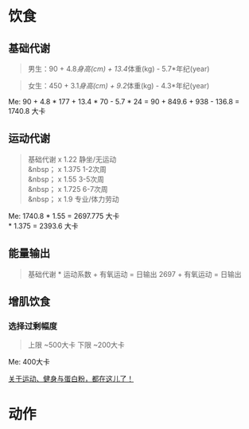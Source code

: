 # 饮食
###
## 基础代谢
> 男生：90 + 4.8*身高(cm) + 13.4*体重(kg) - 5.7*年纪(year)<br>

> 女生：450 + 3.1*身高(cm) + 9.2*体重(kg) - 4.3*年纪(year)<br>

Me: 90 + 4.8 * 177 + 13.4 * 70 - 5.7 * 24 = 90 + 849.6 + 938 - 136.8 = 1740.8 大卡<br>

## 运动代谢
> 基础代谢     x   1.22   静坐/无运动<br>
>     &nbsp；        x    1.375  1-2次周<br>
>        &nbsp；     x   1.55   3-5次周<br>
>      &nbsp；       x   1.725  6-7次周<br>
>         &nbsp；    x   1.9    专业/体力劳动<br>

Me: 1740.8 * 1.55 = 2697.775 大卡<br>
           * 1.375 = 2393.6 大卡<br>
## 能量输出
> 基础代谢 * 运动系数 + 有氧运动 = 日输出
2697 + 有氧运动 = 日输出
## 增肌饮食
### 选择过剩幅度
> 上限 ~500大卡
> 下限 ~200大卡

Me: 400大卡

[关于运动、健身与蛋白粉，都在这儿了！](https://zhuanlan.zhihu.com/p/20046496)

# 动作
